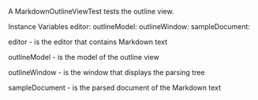 A MarkdownOutlineViewTest tests the outline view.

Instance Variables
	editor:		<MarkdownEditor>
	outlineModel:		<MarkdownOutlineView>
	outlineWindow:		<PluggableSystemWindow>
	sampleDocument:		<MarkdownOutlineView>

editor
	- is the editor that contains Markdown text

outlineModel
	- is the model of the outline view

outlineWindow
	- is the window that displays the parsing tree

sampleDocument
	- is the parsed document of the Markdown text
